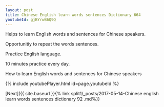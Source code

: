 ```yaml
---
layout: post
title: Chinese English learn words sentences Dictionary 664 
youtubeId: gjBYrwB6Q9Q
---
```

 
 
Helps to learn English words and sentences for Chinese speakers.

Opportunitiy to repeat the words sentences. 

Practice English language. 
 
10 minutes practice every day. 
 
How to learn English words and sentences for Chinese speakers 
 
{% include youtubePlayer.html id=page.youtubeId %}
 
 
[Next]({{ site.baseurl }}{% link  split1/_posts/2017-05-14-Chinese english learn words sentences dictionary 92 .md%})
 
